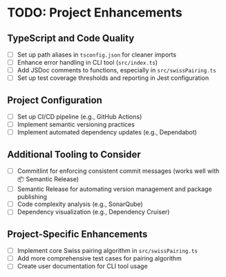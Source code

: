 # TODO: Project Enhancements

## TypeScript and Code Quality
- [ ] Set up path aliases in `tsconfig.json` for cleaner imports
- [ ] Enhance error handling in CLI tool (`src/index.ts`)
- [ ] Add JSDoc comments to functions, especially in `src/swissPairing.ts`
- [ ] Set up test coverage thresholds and reporting in Jest configuration

## Project Configuration
- [ ] Set up CI/CD pipeline (e.g., GitHub Actions)
- [ ] Implement semantic versioning practices
- [ ] Implement automated dependency updates (e.g., Dependabot)

## Additional Tooling to Consider
- [ ] Commitlint for enforcing consistent commit messages (works well with 📦 Semantic Release)
- [ ] Semantic Release for automating version management and package publishing
- [ ] Code complexity analysis (e.g., SonarQube)
- [ ] Dependency visualization (e.g., Dependency Cruiser)

## Project-Specific Enhancements
- [ ] Implement core Swiss pairing algorithm in `src/swissPairing.ts`
- [ ] Add more comprehensive test cases for pairing algorithm
- [ ] Create user documentation for CLI tool usage
